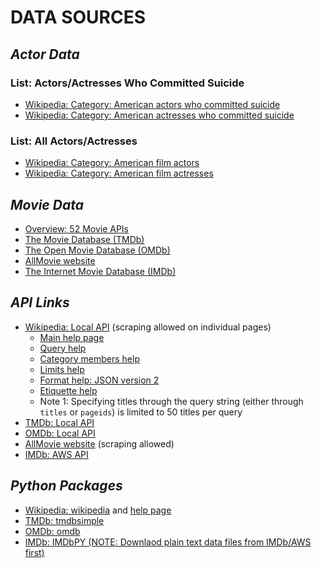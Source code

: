 # DATA SOURCES

## ***Actor Data***

### List: Actors/Actresses Who Committed Suicide
* [Wikipedia: Category: American actors who committed suicide](https://en.wikipedia.org/wiki/Category:American_male_actors_who_committed_suicide)
* [Wikipedia: Category: American actresses who committed suicide](https://en.wikipedia.org/wiki/Category:American_actresses_who_committed_suicide)

### List: All Actors/Actresses
* [Wikipedia: Category: American film actors](https://en.wikipedia.org/wiki/Category:American_male_film_actors)
* [Wikipedia: Category: American film actresses](https://en.wikipedia.org/wiki/Category:American_film_actresses)

## ***Movie Data***
* [Overview: 52 Movie APIs](https://www.programmableweb.com/news/52-movies-apis-rovi-rotten-tomatoes-and-internet-video-archive/2013/01/22)
* [The Movie Database (TMDb)](https://www.themoviedb.org/)
* [The Open Movie Database (OMDb)](http://www.omdbapi.com/)
* [AllMovie website](https://www.allmovie.com/)
* [The Internet Movie Database (IMDb)](http://www.imdb.com/)


## ***API Links***
* [Wikipedia: Local API](https://en.wikipedia.org/w/api.php) (scraping allowed on individual pages)
	* [Main help page](https://www.mediawiki.org/wiki/API:Main_page) 
	* [Query help](https://www.mediawiki.org/wiki/API:Query)
	* [Category members help](https://www.mediawiki.org/wiki/API:Categorymembers)
	* [Limits help](https://www.mediawiki.org/wiki/API:Lists#Limits)
	* [Format help: JSON version 2](https://www.mediawiki.org/wiki/API:JSON_version_2)
	* [Etiquette help](https://www.mediawiki.org/wiki/API:Etiquette)
	* Note 1: Specifying titles through the query string (either through `titles` or `pageids`) is limited to 50 titles per query
* [TMDb: Local API](https://www.themoviedb.org/documentation/api)
* [OMDb: Local API](http://www.omdbapi.com/)
* [AllMovie website](https://www.allmovie.com/) (scraping allowed)
* [IMDb: AWS API](http://www.imdb.com/interfaces/)


## ***Python Packages***
* [Wikipedia: wikipedia](https://pypi.python.org/pypi/wikipedia) and [help page](https://wikipedia.readthedocs.io/en/latest/code.html)
* [TMDb: tmdbsimple](https://pypi.python.org/pypi/tmdbsimple)
* [OMDb: omdb](https://pypi.python.org/pypi/omdb)
* [IMDb: IMDbPY (NOTE: Downlaod plain text data files from IMDb/AWS first)](http://imdbpy.sourceforge.net/)